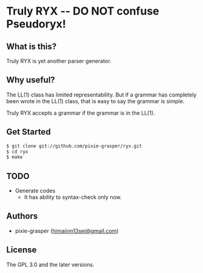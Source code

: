 # Truly RYX -- DO NOT confuse Pseudoryx!
## What is this?

Truly RYX is yet another parser generator.

## Why useful?

The LL(1) class has limited representability.
But if a grammar has completely been wrote in the LL(1) class,
that is easy to say the grammar is simple.

Truly RYX accepts a grammar if the grammar is in the LL(1).

## Get Started

```bash
$ git clone git://github.com/pixie-grasper/ryx.git
$ cd ryx
$ make
```

## TODO

- Generate codes
  - It has ability to syntax-check only now.

## Authors

- pixie-grasper (himajinn13sei@gmail.com)

## License

The GPL 3.0 and the later versions.
